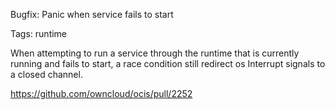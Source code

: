 Bugfix: Panic when service fails to start

Tags: runtime

When attempting to run a service through the runtime that is currently running and fails to start, a race condition still redirect os Interrupt signals to a closed channel.

https://github.com/owncloud/ocis/pull/2252
